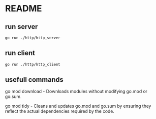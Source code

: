 # README #

## run server

```bash
go run ./http/http_server
```

## run client

```bash
go run ./http/http_client
```


## usefull commands

go mod download - Downloads modules without modifying go.mod or go.sum.

go mod tidy - Cleans and updates go.mod and go.sum by ensuring they reflect the actual dependencies required by the code.